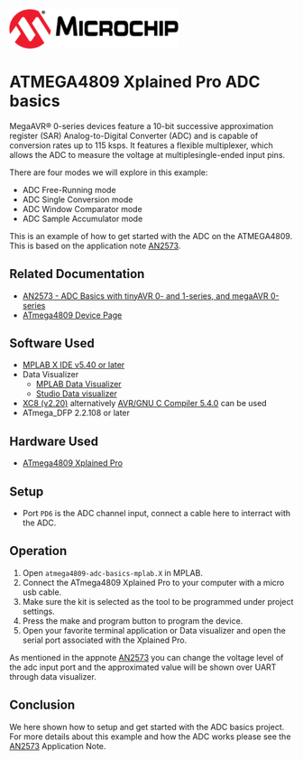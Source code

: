 <a href="https://www.microchip.com" rel="nofollow"><img src="images/microchip.png" alt="MCHP" width="300"/></a>

# ATMEGA4809 Xplained Pro ADC basics

MegaAVR® 0-series devices feature a 10-bit successive approximation register (SAR) Analog-to-Digital Converter (ADC) and is capable of conversion rates up to 115 ksps. It features a flexible multiplexer, which allows the ADC to measure the voltage at multiplesingle-ended input pins.

There are four modes we will explore in this example:
*  ADC Free-Running mode
*  ADC Single Conversion mode
*  ADC Window Comparator mode
*  ADC Sample Accumulator mode

This is an example of how to get started with the ADC on the ATMEGA4809. This is based on the application note [AN2573](https://www.microchip.com/wwwAppNotes/AppNotes.aspx?appnote=en601379).

## Related Documentation

- [AN2573 - ADC Basics with tinyAVR 0- and 1-series, and megaAVR 0-series](https://www.microchip.com/wwwAppNotes/AppNotes.aspx?appnote=en601379)
- [ATmega4809 Device Page](https://www.microchip.com/wwwproducts/en/ATMEGA4809)

## Software Used

- [MPLAB X IDE v5.40 or later](https://www.microchip.com/mplab/mplab-x-ide)
- Data Visualizer
    - [MPLAB Data Visualizer](https://gallery.microchip.com/packages/MPLAB-Data-Visualizer-Standalone(Windows)/)
    - [Studio Data visualizer](https://www.microchip.com/mplab/avr-support/data-visualizer)
- [XC8 (v2.20)](https://www.microchip.com/mplab/compilers) alternatively [AVR/GNU C Compiler 5.4.0](https://www.microchip.com/mplab/avr-support/avr-and-arm-toolchains-c-compilers) can be used
- ATmega_DFP 2.2.108 or later

## Hardware Used

- [ATmega4809 Xplained Pro](https://www.microchip.com/developmenttools/ProductDetails/ATMEGA4809-XPRO)

## Setup

* Port `PD6` is the ADC channel input, connect a cable here to interract with the ADC.

## Operation

1. Open `atmega4809-adc-basics-mplab.X` in MPLAB.
2. Connect the ATmega4809 Xplained Pro to your computer with a micro usb cable.
3. Make sure the kit is selected as the tool to be programmed under project settings.
4. Press the make and program button to program the device.
4. Open your favorite terminal application or Data visualizer and open the serial port associated with the Xplained Pro.

As mentioned in the appnote [AN2573](https://www.microchip.com/wwwAppNotes/AppNotes.aspx?appnote=en601379) you can change the voltage level of the adc input port and the approximated value will be shown over UART through data visualizer.

## Conclusion

We here shown how to setup and get started with the ADC basics project. For more details about this example and how the ADC works please see the [AN2573](https://www.microchip.com/wwwAppNotes/AppNotes.aspx?appnote=en601379) Application Note.